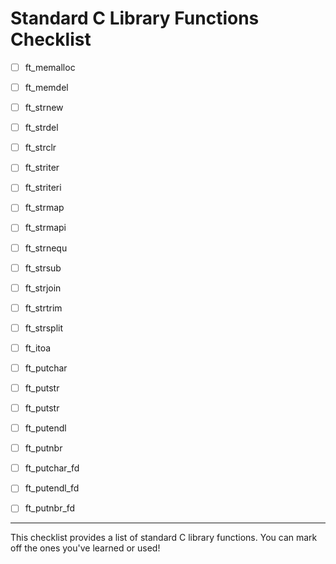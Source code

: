# Standard C Library Functions Checklist


- [ ] ft_memalloc
- [ ] ft_memdel
- [ ] ft_strnew
- [ ] ft_strdel
- [ ] ft_strclr
- [ ] ft_striter
- [ ] ft_striteri
- [ ] ft_strmap
- [ ] ft_strmapi
- [ ] ft_strnequ
- [ ] ft_strsub
- [ ] ft_strjoin
- [ ] ft_strtrim
- [ ] ft_strsplit
- [ ] ft_itoa
- [ ] ft_putchar
- [ ] ft_putstr
- [ ] ft_putstr
- [ ] ft_putendl
- [ ] ft_putnbr
- [ ] ft_putchar_fd
- [ ] ft_putendl_fd
- [ ] ft_putnbr_fd


---

This checklist provides a list of standard C library functions. You can mark off the ones you've learned or used!

